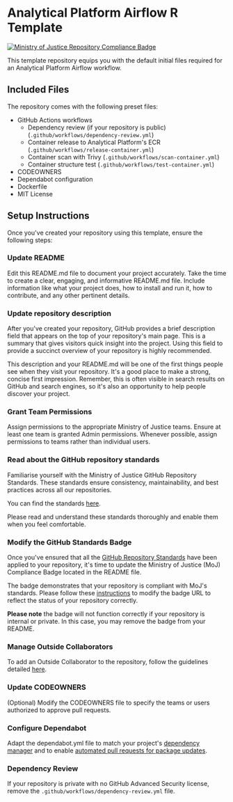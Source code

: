 # Analytical Platform Airflow R Template

[![Ministry of Justice Repository Compliance Badge](https://github-community.service.justice.gov.uk/repository-standards/api/analytical-platform-airflow-r-template/badge)](https://github-community.service.justice.gov.uk/repository-standards/analytical-platform-airflow-r-template)

This template repository equips you with the default initial files required for an Analytical Platform Airflow workflow.

## Included Files

The repository comes with the following preset files:

- GitHub Actions workflows
  - Dependency review (if your repository is public) (`.github/workflows/dependency-review.yml`)
  - Container release to Analytical Platform's ECR (`.github/workflows/release-container.yml`)
  - Container scan with Trivy (`.github/workflows/scan-container.yml`)
  - Container structure test (`.github/workflows/test-container.yml`)
- CODEOWNERS
- Dependabot configuration
- Dockerfile
- MIT License

## Setup Instructions

Once you've created your repository using this template, ensure the following steps:

### Update README

Edit this README.md file to document your project accurately. Take the time to create a clear, engaging, and informative README.md file. Include information like what your project does, how to install and run it, how to contribute, and any other pertinent details.

### Update repository description

After you've created your repository, GitHub provides a brief description field that appears on the top of your repository's main page. This is a summary that gives visitors quick insight into the project. Using this field to provide a succinct overview of your repository is highly recommended.

This description and your README.md will be one of the first things people see when they visit your repository. It's a good place to make a strong, concise first impression. Remember, this is often visible in search results on GitHub and search engines, so it's also an opportunity to help people discover your project.

### Grant Team Permissions

Assign permissions to the appropriate Ministry of Justice teams. Ensure at least one team is granted Admin permissions. Whenever possible, assign permissions to teams rather than individual users.

### Read about the GitHub repository standards

Familiarise yourself with the Ministry of Justice GitHub Repository Standards. These standards ensure consistency, maintainability, and best practices across all our repositories.

You can find the standards [here](https://user-guide.operations-engineering.service.justice.gov.uk/documentation/information/mojrepostandards.html).

Please read and understand these standards thoroughly and enable them when you feel comfortable.

### Modify the GitHub Standards Badge

Once you've ensured that all the [GitHub Repository Standards](https://user-guide.operations-engineering.service.justice.gov.uk/documentation/information/mojrepostandards.html) have been applied to your repository, it's time to update the Ministry of Justice (MoJ) Compliance Badge located in the README file.

The badge demonstrates that your repository is compliant with MoJ's standards. Please follow these [instructions](https://user-guide.operations-engineering.service.justice.gov.uk/documentation/information/add-repo-badge.html) to modify the badge URL to reflect the status of your repository correctly.

**Please note** the badge will not function correctly if your repository is internal or private. In this case, you may remove the badge from your README.

### Manage Outside Collaborators

To add an Outside Collaborator to the repository, follow the guidelines detailed [here](https://github.com/ministryofjustice/github-collaborators).

### Update CODEOWNERS

(Optional) Modify the CODEOWNERS file to specify the teams or users authorized to approve pull requests.

### Configure Dependabot

Adapt the dependabot.yml file to match your project's [dependency manager](https://docs.github.com/en/code-security/dependabot/dependabot-version-updates/configuration-options-for-the-dependabot.yml-file#package-ecosystem) and to enable [automated pull requests for package updates](https://docs.github.com/en/code-security/supply-chain-security).

### Dependency Review

If your repository is private with no GitHub Advanced Security license, remove the `.github/workflows/dependency-review.yml` file.
